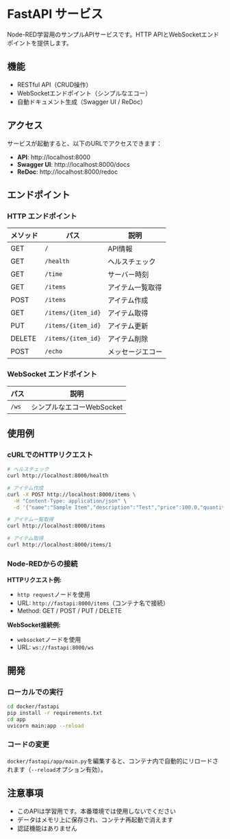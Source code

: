 # FastAPI サービス

Node-RED学習用のサンプルAPIサービスです。HTTP APIとWebSocketエンドポイントを提供します。

## 機能

- RESTful API（CRUD操作）
- WebSocketエンドポイント（シンプルなエコー）
- 自動ドキュメント生成（Swagger UI / ReDoc）

## アクセス

サービスが起動すると、以下のURLでアクセスできます：

- **API**: http://localhost:8000
- **Swagger UI**: http://localhost:8000/docs
- **ReDoc**: http://localhost:8000/redoc

## エンドポイント

### HTTP エンドポイント

| メソッド | パス | 説明 |
|---------|------|------|
| GET | `/` | API情報 |
| GET | `/health` | ヘルスチェック |
| GET | `/time` | サーバー時刻 |
| GET | `/items` | アイテム一覧取得 |
| POST | `/items` | アイテム作成 |
| GET | `/items/{item_id}` | アイテム取得 |
| PUT | `/items/{item_id}` | アイテム更新 |
| DELETE | `/items/{item_id}` | アイテム削除 |
| POST | `/echo` | メッセージエコー |

### WebSocket エンドポイント

| パス | 説明 |
|------|------|
| `/ws` | シンプルなエコーWebSocket |

## 使用例

### cURLでのHTTPリクエスト

```bash
# ヘルスチェック
curl http://localhost:8000/health

# アイテム作成
curl -X POST http://localhost:8000/items \
  -H "Content-Type: application/json" \
  -d '{"name":"Sample Item","description":"Test","price":100.0,"quantity":5}'

# アイテム一覧取得
curl http://localhost:8000/items

# アイテム取得
curl http://localhost:8000/items/1
```

### Node-REDからの接続

**HTTPリクエスト例:**
- `http request`ノードを使用
- URL: `http://fastapi:8000/items`（コンテナ名で接続）
- Method: GET / POST / PUT / DELETE

**WebSocket接続例:**
- `websocket`ノードを使用
- URL: `ws://fastapi:8000/ws`

## 開発

### ローカルでの実行

```bash
cd docker/fastapi
pip install -r requirements.txt
cd app
uvicorn main:app --reload
```

### コードの変更

`docker/fastapi/app/main.py`を編集すると、コンテナ内で自動的にリロードされます（`--reload`オプション有効）。

## 注意事項

- このAPIは学習用です。本番環境では使用しないでください
- データはメモリ上に保存され、コンテナ再起動で消えます
- 認証機能はありません
